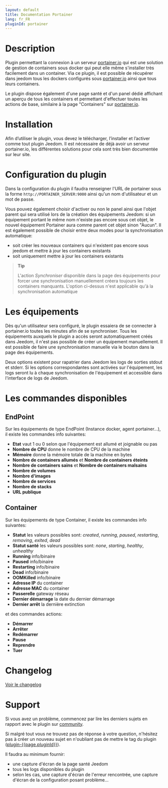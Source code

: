 ```yaml
---
layout: default
title: Documentation Portainer
lang: fr_FR
pluginId: portainer
---
```


# Description

Plugin permettant la connexion à un serveur [portainer.io](https://www.portainer.io/portainer-ce/) qui est une solution de gestion de containers sous docker qui peut elle même s'installer très facilement dans un container.
Via ce plugin, il est possible de récupérer dans jeedom tous les dockers configurés sous [portainer.io](https://www.portainer.io/portainer-ce/) ainsi que tous leurs containers.

Le plugin dispose également d'une page santé et d'un panel dédié affichant un aperçu de tous les containers et permettant d'effectuer toutes les actions de base, similaire à la page "Containers" sur [portainer.io](https://www.portainer.io/portainer-ce/).

# Installation

Afin d’utiliser le plugin, vous devez le télécharger, l’installer et l’activer comme tout plugin Jeedom.
Il est nécessaire de déjà avoir un serveur portainer.io, les différentes solutions pour cela sont très bien documentée sur leur site.

# Configuration du plugin

Dans la configuration du plugin il faudra renseigner l'URL de portainer sous la forme `http://PORTAINER_SERVER:9000` ainsi qu'un nom d'utilisateur et un mot de passe.

Vous pouvez également choisir d'activer ou non le panel ainsi que l'objet parent qui sera utilisé lors de la création des équipements Jeedom: si un équipement portant le même nom n'existe pas encore sous cet objet, le nouvel équipement Portainer aura comme parent cet objet sinon "Aucun".
Il est également possible de choisir entre deux modes pour la synchronisation automatique:

- soit créer les nouveaux containers qui n'existent pas encore sous jeedom et mettre à jour les containers existants
- soit uniquement mettre à jour les containers existants

> **Tip**
>
> L'action _Synchroniser_ disponible dans la page des équipements pour forcer une synchronisation manuellement créera toujours les containers manquants. L'option ci-dessus n'est applicable qu'à la synchronisation automatique

# Les équipements

Dès qu'un utilisateur sera configuré, le plugin essaiera de se connecter à portainer.io toutes les minutes afin de se synchroniser.
Tous les équipements auxquels le plugin a accès seront automatiquement créés dans Jeedom, il n'est pas possible de créer un équipement manuellement.
Il est possible de faire une synchronisation manuelle via le bouton dans la page des équipements.

Deux options existent pour rapatrier dans Jeedom les logs de sorties stdout et stderr. Si les options correspondantes sont activées sur l'équipement, les logs seront lu à chaque synchronisation de l'équipement et accessible dans l'interface de logs de Jeedom.

# Les commandes disponibles

## EndPoint

Sur les équipements de type EndPoint (Instance docker, agent portainer...), il existe les commandes info suivantes:

- **Etat** vaut 1 ou 0 selon que l'équipement est allumé et joignable ou pas
- **Nombre de CPU** donne le nombre de CPU de la machine
- **Mémoire** donne la mémoire totale de la machine en bytes
- **Nombre de containers allumés** et **Nombre de containers éteints**
- **Nombre de containers sains** et **Nombre de containers malsains**
- **Nombre de volumes**
- **Nombre d'images**
- **Nombre de services**
- **Nombre de stacks**
- **URL publique**

## Container

Sur les équipements de type Container, il existe les commandes info suivantes:

- **Statut** les valeurs possibles sont: _created_, _running_, _paused_, _restarting_, _removing_, _exited_, _dead_
- **Statut santé** les valeurs possibles sont: _none_, _starting_, _healthy_, _unhealthy_
- **Running** info/binaire
- **Paused** info/binaire
- **Restarting** info/binaire
- **Dead** info/binaire
- **OOMKilled** info/binaire
- **Adresse IP** du container
- **Adresse MAC** du container
- **Passerelle** gateway réseau
- **Dernier démarrage** la date du dernier démarrage
- **Dernier arrêt** la dernière extinction

et des commandes actions:

- **Démarrer**
- **Arrêter**
- **Redémarrer**
- **Pause**
- **Reprendre**
- **Tuer**

# Changelog

[Voir le changelog](./changelog)

# Support

Si vous avez un problème, commencez par lire les derniers sujets en rapport avec le plugin sur [community]({{site.forum}}/tag/plugin-{{page.pluginId}}).

Si malgré tout vous ne trouvez pas de réponse à votre question, n'hésitez pas à créer un nouveau sujet en n'oubliant pas de mettre le tag du plugin ([plugin-{{page.pluginId}}]({{site.forum}}/tag/plugin-{{page.pluginId}})).

Il faudra au minimum fournir:

- une capture d'écran de la page santé Jeedom
- tous les logs disponibles du plugin
- selon les cas, une capture d'écran de l'erreur rencontrée, une capture d'écran de la configuration posant problème...
